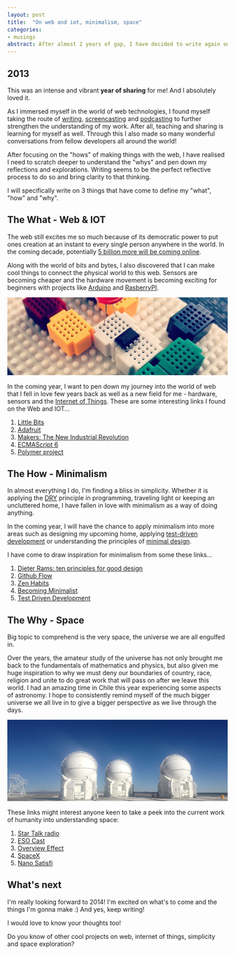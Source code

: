 ```yaml
---
layout: post
title:  "On web and iot, minimalism, space"
categories:
- musings
abstract: After almost 2 years of gap, I have decided to write again on the whats, hows and whys of the work that has come to define me.
---
```


## 2013

This was an intense and vibrant **year of sharing** for me! And I absolutely loved it.

As I immersed myself in the world of web technologies, I found myself taking the route of [writing](http://hub.tutsplus.com/authors/sayanee-basu), [screencasting](http://build-podcast.com/) and [podcasting](http://live.webuild.sg/) to further strengthen the understanding of my work. After all, teaching and sharing is learning for myself as well. Through this I also made so many wonderful conversations from fellow developers all around the world!

After focusing on the "hows" of making things with the web, I have realised I need to scratch deeper to understand the "whys" and pen down my reflections and explorations. Writing seems to be the perfect reflective process to do so and bring clarity to that thinking.

I will specifically write on 3 things that have come to define my "what", "how" and "why".

## The What - Web & IOT

The web still excites me so much because of its democratic power to put ones creation at an instant to every single person anywhere in the world. In the coming decade, potentially [5 billion more will be coming online](http://www.huffingtonpost.com/eric-e-schmidt/the-new-digital-age_b_3128692.html).

Along with the world of bits and bytes, I also discovered that I can make cool things to connect the physical world to this web. Sensors are becoming cheaper and the hardware movement is becoming exciting for beginners with projects like [Arduino](http://arduino.cc/) and [RasberryPI](http://rasberrypi.org/).

<img src="img/web-iot.jpg" alt="Web and IOT"/>

In the coming year, I want to pen down my journey into the world of web that I fell in love few years back as well as a new field for me - hardware, sensors and the [Internet of Things](http://en.wikipedia.org/wiki/Internet_of_Things). These are some interesting links I found on the Web and IOT...

<ol class="ideas">
  <li><a href="http://littlebits.cc/">Little Bits</a></li>
  <li><a href="http://www.adafruit.com/">Adafruit</a></li>
  <li><a href="http://www.amazon.com/Makers-The-New-Industrial-Revolution/dp/0307720950">Makers: The New Industrial Revolution</a></li>
  <li><a href="http://wiki.ecmascript.org/doku.php?id=harmony:specification_drafts">ECMAScript 6</a></li>
  <li><a href="http://www.polymer-project.org/">Polymer project</a></li>
</ol>

## The How - Minimalism

In almost everything I do, I'm finding a bliss in simplicity. Whether it is applying the [DRY](http://en.wikipedia.org/wiki/Don't_repeat_yourself) principle in programming, traveling light or keeping an uncluttered home, I have fallen in love with minimalism as a way of doing anything.

In the coming year, I will have the chance to apply minimalism into more areas such as designing my upcoming home, applying [test-driven development](http://en.wikipedia.org/wiki/Test-driven_development) or understanding the principles of [minimal design](http://en.wikipedia.org/wiki/Minimalism#Minimalistic_design).

I have come to draw inspiration for minimalism from some these links...

<ol class="ideas">
  <li><a href="http://en.wikipedia.org/wiki/Dieter_Rams#Dieter_Rams:_ten_principles_for_good_design">Dieter Rams: ten principles for good design</a></li>
  <li><a href="http://scottchacon.com/2011/08/31/github-flow.html">Github Flow</a></li>
  <li><a href="http://zenhabits.net/">Zen Habits</a></li>
  <li><a href="http://www.becomingminimalist.com/">Becoming Minimalist</a></li>
  <li><a href="http://www.agiledata.org/essays/tdd.html">Test Driven Development</a></li>
</ol>

## The Why - Space

Big topic to comprehend is the very space, the universe we are all engulfed in.

Over the years, the amateur study of the universe has not only brought me back to the fundamentals of mathematics and physics, but also given me huge inspiration to why we must deny our boundaries of country, race, religion and unite to do great work that will pass on after we leave this world. I had an amazing time in Chile this year experiencing some aspects of astronomy. I hope to consistently remind myself of the much bigger universe we all live in to give a bigger perspective as we live through the days.

<img src="/img/space.jpg"/>

These links might interest anyone keen to take a peek into the current work of humanity into understanding space:

<ol class="ideas">
  <li><a href="http://www.startalkradio.net/">Star Talk radio</a></li>
  <li><a href="https://www.eso.org/public/esocast.html">ESO Cast</a></li>
  <li><a href="http://en.wikipedia.org/wiki/Overview_effect">Overview Effect</a></li>
  <li><a href="http://www.spacex.com/">SpaceX</a></li>
  <li><a href="http://www.nanosatisfi.com/">Nano Satisfi</a></li>
</ol>

## What's next

I'm really looking forward to 2014! I'm excited on what's to come and the things I'm gonna make :) And yes, keep writing!

I would love to know your thoughts too!

<div class="discussion">
  <p>Do you know of other cool projects on web, internet of things, simplicity and space exploration?</p>
</div>
